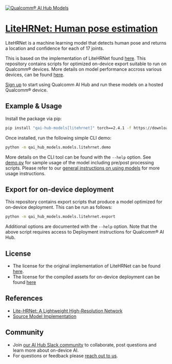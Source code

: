 [![Qualcomm® AI Hub Models](https://qaihub-public-assets.s3.us-west-2.amazonaws.com/qai-hub-models/quic-logo.jpg)](../../README.md)


# [LiteHRNet: Human pose estimation](https://aihub.qualcomm.com/models/litehrnet)

LiteHRNet is a machine learning model that detects human pose and returns a location and confidence for each of 17 joints.

This is based on the implementation of LiteHRNet found [here](https://github.com/HRNet/Lite-HRNet). This repository contains scripts for optimized on-device
export suitable to run on Qualcomm® devices. More details on model performance
accross various devices, can be found [here](https://aihub.qualcomm.com/models/litehrnet).

[Sign up](https://myaccount.qualcomm.com/signup) to start using Qualcomm AI Hub and run these models on a hosted Qualcomm® device.




## Example & Usage

Install the package via pip:
```bash
pip install "qai-hub-models[litehrnet]" torch==2.4.1 -f https://download.openmmlab.com/mmcv/dist/cpu/torch2.4/index.html -f https://qaihub-public-python-wheels.s3.us-west-2.amazonaws.com/index.html
```


Once installed, run the following simple CLI demo:

```bash
python -m qai_hub_models.models.litehrnet.demo
```
More details on the CLI tool can be found with the `--help` option. See
[demo.py](demo.py) for sample usage of the model including pre/post processing
scripts. Please refer to our [general instructions on using
models](../../../#getting-started) for more usage instructions.

## Export for on-device deployment

This repository contains export scripts that produce a model optimized for
on-device deployment. This can be run as follows:

```bash
python -m qai_hub_models.models.litehrnet.export
```
Additional options are documented with the `--help` option. Note that the above
script requires access to Deployment instructions for Qualcomm® AI Hub.


## License
* The license for the original implementation of LiteHRNet can be found
  [here](https://github.com/HRNet/Lite-HRNet/blob/hrnet/LICENSE).
* The license for the compiled assets for on-device deployment can be found [here](https://qaihub-public-assets.s3.us-west-2.amazonaws.com/qai-hub-models/Qualcomm+AI+Hub+Proprietary+License.pdf)


## References
* [Lite-HRNet: A Lightweight High-Resolution Network](https://arxiv.org/abs/2104.06403)
* [Source Model Implementation](https://github.com/HRNet/Lite-HRNet)



## Community
* Join [our AI Hub Slack community](https://aihub.qualcomm.com/community/slack) to collaborate, post questions and learn more about on-device AI.
* For questions or feedback please [reach out to us](mailto:ai-hub-support@qti.qualcomm.com).
